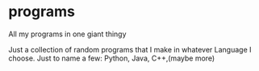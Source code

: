 # programs
All my programs in one giant thingy 

Just a collection of random programs that I make in whatever Language I choose. 
Just to name a few:
Python, Java, C++,(maybe more)
